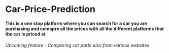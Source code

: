 # Car-Price-Prediction

#### This is a one stop platform where you can search for a car you are purchasing and comapre all the prices with all the different platforms that the car is priced at

###### Upcoming feature - Comparing car parts also from various websites
